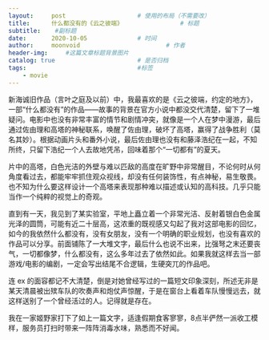 ```yaml
---
layout:     post   				    # 使用的布局（不需要改）
title:      什么都没有的《云之彼端》				# 标题 
subtitle:    #副标题
date:       2020-10-05 				# 时间
author:     moonvoid 						# 作者
header-img: 	#这篇文章标题背景图片
catalog: true 						# 是否归档
tags:								#标签
    - movie
---
```


新海诚旧作品（言叶之庭及以前）中，我最喜欢的是《云之彼端，约定的地方》，一部“什么都没有”的作品——故事的背景在官方小说中都没交代清楚，留下了一堆疑问。电影中也没有非常丰富的情节和剧情冲突，就像是一个人在梦中漫游，最后通过佐由理和高塔的神秘联系，唤醒了佐由理，破坏了高塔，赢得了战争胜利（莫名其妙）。根据动画片头和番外小说，最后佐由理也没有和藤泽浩纪在一起，不知所终，只留下浩纪一个人去故地凭吊，回味着那个“一切都有”的夏天。

片中的高塔，白色光洁的外壁与难以匹敌的高度在旷野中非常醒目，不论何时从何角度看过去，都能牢牢抓住观众视线，却没有任何装饰性，有点神秘，易生敬畏。也不知为什么要这样设计一个高塔来表现那种难以描述或认知的高科技。几乎只能当作一个纯粹的视觉上的奇观。

直到有一天，我见到了某实验室，平地上矗立着一个非常光洁、反射着银白色金属光泽的圆筒，可能有近二十层高，这浓重的既视感又勾起了我对这部电影的回忆，如今的我依然什么都没有，没有女朋友，没有一个明确的职业规划，也没有喜欢的作品可以分享。前面铺陈了一大堆文字，最后什么也说不出来，比强弩之末还要丧气，一切都像梦，什么都没有，这么多年过去了依然如此。如果我就这样去当一部游戏/电影的编剧，一定会写出结尾不合逻辑，生硬突兀的作品吧。

连 ex 的面容都记不大清楚，倒是对她曾经写过的一篇短文印象深刻，所述无非是某天清晨被出殡车队的吹奏声和炮仗声惊醒，于是在窗台上看着车队慢慢远去，就这样送别了一个曾经活过的人。记得就是存在。

我在一家姬野家打下了如上一篇文字，适逢假期食客寥寥，8点半俨然一派收工模样，服务员打扫时带来一阵阵消毒水味，熟悉而不好闻。